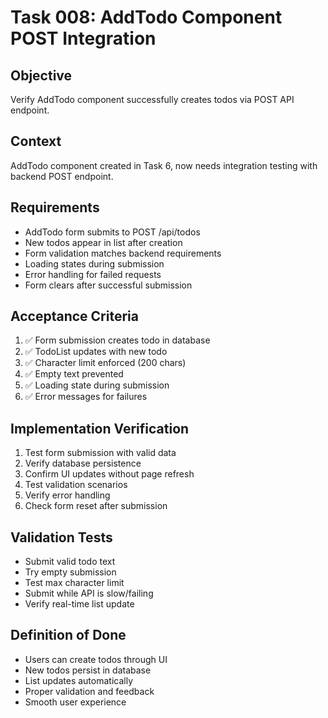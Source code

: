# Task 008: AddTodo Component POST Integration

## Objective
Verify AddTodo component successfully creates todos via POST API endpoint.

## Context
AddTodo component created in Task 6, now needs integration testing with backend POST endpoint.

## Requirements
- AddTodo form submits to POST /api/todos
- New todos appear in list after creation
- Form validation matches backend requirements
- Loading states during submission
- Error handling for failed requests
- Form clears after successful submission

## Acceptance Criteria
1. ✅ Form submission creates todo in database
2. ✅ TodoList updates with new todo
3. ✅ Character limit enforced (200 chars)
4. ✅ Empty text prevented
5. ✅ Loading state during submission
6. ✅ Error messages for failures

## Implementation Verification
1. Test form submission with valid data
2. Verify database persistence
3. Confirm UI updates without page refresh
4. Test validation scenarios
5. Verify error handling
6. Check form reset after submission

## Validation Tests
- Submit valid todo text
- Try empty submission
- Test max character limit
- Submit while API is slow/failing
- Verify real-time list update

## Definition of Done
- Users can create todos through UI
- New todos persist in database
- List updates automatically
- Proper validation and feedback
- Smooth user experience